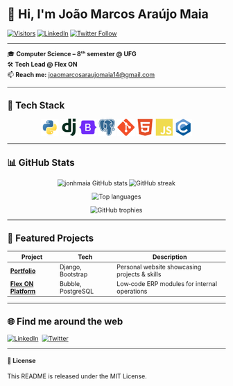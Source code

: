 # 👋 Hi, I'm **João Marcos Araújo Maia**

[![Visitors](https://komarev.com/ghpvc/?username=jonhmaia&color=brightgreen)](https://github.com/jonhmaia)
[![LinkedIn](https://img.shields.io/badge/LinkedIn-Connect-blue?logo=linkedin)](https://www.linkedin.com/in/joao-marcos-maia/)
[![Twitter Follow](https://img.shields.io/twitter/follow/jonhmaia?style=social)](https://twitter.com/jonhmaia)

---

🎓 **Computer Science – 8ᵗʰ semester @ UFG**  
🛠️ **Tech Lead @ Flex ON**  
📫 **Reach me:** joaomarcosaraujomaia14@gmail.com

---

## 🔧 Tech Stack
<p align="center">
  <img src="https://raw.githubusercontent.com/devicons/devicon/master/icons/python/python-original.svg" height="40" alt="Python"/>
  <img src="https://raw.githubusercontent.com/devicons/devicon/master/icons/django/django-plain.svg" height="40" alt="Django"/>
  <img src="https://raw.githubusercontent.com/devicons/devicon/master/icons/bootstrap/bootstrap-plain.svg" height="40" alt="Bootstrap"/>
  <img src="https://raw.githubusercontent.com/devicons/devicon/master/icons/postgresql/postgresql-plain.svg" height="40" alt="PostgreSQL"/>
  <img src="https://raw.githubusercontent.com/devicons/devicon/master/icons/git/git-plain.svg" height="40" alt="Git"/>
  <img src="https://raw.githubusercontent.com/devicons/devicon/master/icons/html5/html5-plain.svg" height="40" alt="HTML5"/>
  <img src="https://raw.githubusercontent.com/devicons/devicon/master/icons/javascript/javascript-plain.svg" height="40" alt="JavaScript"/>
  <img src="https://raw.githubusercontent.com/devicons/devicon/master/icons/c/c-original.svg" height="40" alt="C"/>
</p>

---

## 📊 GitHub Stats
<p align="center">
  <img src="https://github-readme-stats.vercel.app/api?username=jonhmaia&show_icons=true&theme=github_dark&include_all_commits=true&count_private=true&hide_border=true" width="420" alt="jonhmaia GitHub stats" />
  <img src="https://streak-stats.demolab.com?user=jonhmaia&theme=github-dark&hide_border=true" width="420" alt="GitHub streak" />
</p>

<p align="center">
  <img src="https://github-readme-stats.vercel.app/api/top-langs/?username=jonhmaia&layout=compact&langs_count=10&theme=github_dark&hide_border=true&hide=css,html" width="420" alt="Top languages" />
</p>

<p align="center">
  <img src="https://github-profile-trophy.vercel.app/?username=jonhmaia&theme=onedark&margin-w=15&margin-h=15" alt="GitHub trophies" />
</p>

---

## 🚀 Featured Projects
| Project | Tech | Description |
|---------|------|-------------|
| [**Portfolio**](https://jonhmaia.github.io) | Django, Bootstrap | Personal website showcasing projects & skills |
| [**Flex ON Platform**](https://github.com/jonhmaia/flexon) | Bubble, PostgreSQL | Low‑code ERP modules for internal operations |

---

## 🌐 Find me around the web
[![LinkedIn](https://img.shields.io/badge/LinkedIn-joaomarcosmaia-blue?logo=linkedin)](https://www.linkedin.com/in/joao-marcos-maia/) 
[![Twitter](https://img.shields.io/badge/Twitter-@jonhmaia-1DA1F2?logo=twitter&logoColor=white)](https://twitter.com/jonhmaia)

---

#### 📝 License
This README is released under the MIT License.



